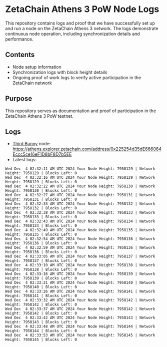 # ZetaChain Athens 3 PoW Node Logs
This repository contains logs and proof that we have successfully set up and run a node on the ZetaChain Athens 3 network. The logs demonstrate continuous node operation, including synchronization details and performance.

## Contents
- Node setup information
- Synchronization logs with block height details
- Ongoing proof of work logs to verify active participation in the ZetaChain network

## Purpose
This repository serves as documentation and proof of participation in the ZetaChain Athens 3 PoW testnet.

## Logs

- [Third Bunny](https://thirdbunny.xyz/) node: https://athens.explorer.zetachain.com/address/0x225254d35dE666064Eccc5ce16eF1D8bF8D7b5EE
- Latest logs:
```
Wed Dec  4 02:32:11 AM UTC 2024 Your Node Height: 7958129 | Network Height: 7958129 | Blocks Left: 0
Wed Dec  4 02:32:16 AM UTC 2024 Your Node Height: 7958129 | Network Height: 7958129 | Blocks Left: 0
Wed Dec  4 02:32:22 AM UTC 2024 Your Node Height: 7958130 | Network Height: 7958130 | Blocks Left: 0
Wed Dec  4 02:32:27 AM UTC 2024 Your Node Height: 7958131 | Network Height: 7958131 | Blocks Left: 0
Wed Dec  4 02:32:33 AM UTC 2024 Your Node Height: 7958132 | Network Height: 7958132 | Blocks Left: 0
Wed Dec  4 02:32:38 AM UTC 2024 Your Node Height: 7958133 | Network Height: 7958133 | Blocks Left: 0
Wed Dec  4 02:32:43 AM UTC 2024 Your Node Height: 7958134 | Network Height: 7958134 | Blocks Left: 0
Wed Dec  4 02:32:49 AM UTC 2024 Your Node Height: 7958135 | Network Height: 7958135 | Blocks Left: 0
Wed Dec  4 02:32:54 AM UTC 2024 Your Node Height: 7958136 | Network Height: 7958136 | Blocks Left: 0
Wed Dec  4 02:32:59 AM UTC 2024 Your Node Height: 7958136 | Network Height: 7958136 | Blocks Left: 0
Wed Dec  4 02:33:05 AM UTC 2024 Your Node Height: 7958137 | Network Height: 7958137 | Blocks Left: 0
Wed Dec  4 02:33:10 AM UTC 2024 Your Node Height: 7958138 | Network Height: 7958138 | Blocks Left: 0
Wed Dec  4 02:33:16 AM UTC 2024 Your Node Height: 7958139 | Network Height: 7958139 | Blocks Left: 0
Wed Dec  4 02:33:21 AM UTC 2024 Your Node Height: 7958140 | Network Height: 7958140 | Blocks Left: 0
Wed Dec  4 02:33:26 AM UTC 2024 Your Node Height: 7958141 | Network Height: 7958141 | Blocks Left: 0
Wed Dec  4 02:33:32 AM UTC 2024 Your Node Height: 7958142 | Network Height: 7958142 | Blocks Left: 0
Wed Dec  4 02:33:37 AM UTC 2024 Your Node Height: 7958142 | Network Height: 7958142 | Blocks Left: 0
Wed Dec  4 02:33:42 AM UTC 2024 Your Node Height: 7958143 | Network Height: 7958143 | Blocks Left: 0
Wed Dec  4 02:33:48 AM UTC 2024 Your Node Height: 7958144 | Network Height: 7958144 | Blocks Left: 0
Wed Dec  4 02:33:53 AM UTC 2024 Your Node Height: 7958145 | Network Height: 7958145 | Blocks Left: 0
```
